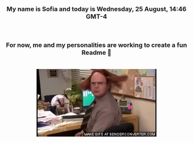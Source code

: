 


<div align="center">
<h3 >My name is Sofia and today is Wednesday, 25 August, 14:46 GMT-4</h3><br>
<h3 >For now, me and my personalities are working to create a fun Readme 👋
</h3><br>
<img src='img/dwight.gif' alt='working...'/>
</div>

